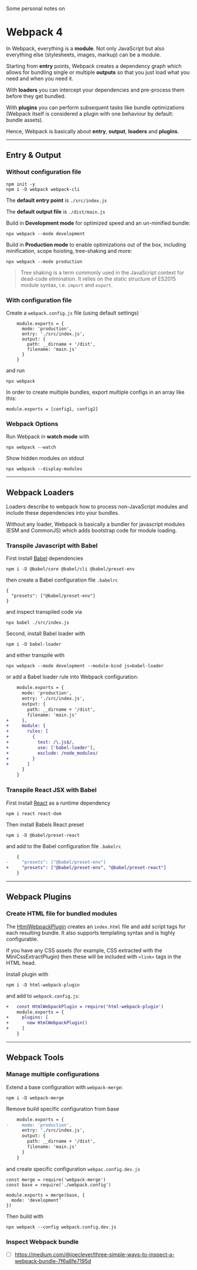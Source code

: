 Some personal notes on

# Webpack 4

In Webpack, everything is a **module**. Not only JavaScript but also everything else (stylesheets, images, markup) can be a module.

Starting from **entry** points, Webpack creates a dependency graph which allows for bundling single or multiple **outputs** so that you just load what you need and when you need it.

With **loaders** you can intercept your dependencies and pre-process them before they get bundled.

With **plugins** you can perform subsequent tasks like bundle optimizations (Webpack itself is considered a plugin with one behaviour by default: bundle assets).

Hence, Webpack is basically about **entry**, **output**, **loaders** and **plugins**.

---

## Entry & Output

### Without configuration file

    npm init -y
    npm i -D webpack webpack-cli

The **default entry point** is `./src/index.js`

The **default output file** is `./dist/main.js`

Build in **Development mode** for optimized speed and an un-minified bundle:

    npx webpack --mode development

Build in **Production mode** to enable optimizations out of the box, including minification, scope hoisting, tree-shaking and more:

    npx webpack --mode production

> Tree shaking is a term commonly used in the JavaScript context for dead-code elimination. It relies on the static structure of ES2015 module syntax, i.e. `import` and `export`.

### With configuration file

Create a `webpack.config.js` file (using default settings)

```
    module.exports = {
      mode: 'production',
      entry: './src/index.js',
      output: {
        path: __dirname + '/dist',
        filename: 'main.js'
      }
    }
```

and run

    npx webpack

In order to create multiple bundles, export multiple configs in an array like this:

    module.exports = [config1, config2]

### Webpack Options

Run Webpack in **watch mode** with

    npx webpack --watch

Show hidden modules on stdout

    npx webpack --display-modules

---

## Webpack Loaders

Loaders describe to webpack how to process non-JavaScript modules and include these dependencies into your bundles.

Without any loader, Webpack is basically a bundler for javascript modules (ESM and CommonJS) which adds bootstrap code for module loading.

### Transpile Javascript with Babel

First install [Babel](https://babeljs.io/) dependencies

    npm i -D @babel/core @babel/cli @babel/preset-env

then create a Babel configuration file `.babelrc`

    {
      "presets": ["@babel/preset-env"]
    }

and inspect transpiled code via

    npx babel ./src/index.js

Second, install Babel loader with

    npm i -D babel-loader

and either transpile with

    npx webpack --mode development --module-bind js=babel-loader

or add a Babel loader rule into Webpack configuration:

```diff
    module.exports = {
      mode: 'production',
      entry: './src/index.js',
      output: {
        path: __dirname + '/dist',
        filename: 'main.js'
+     },
+     module: {
+       rules: [
+         {
+           test: /\.js$/,
+           use: ['babel-loader'],
+           exclude: /node_modules/
+         }
+       ]
      }
    }
```

### Transpile React JSX with Babel

First install [React](https://reactjs.org/) as a runtime dependency

    npm i react react-dom

Then install Babels React preset

    npm i -D @babel/preset-react

and add to the Babel configuration file `.babelrc`

```diff
    {
-     "presets": ["@babel/preset-env"]
+     "presets": ["@babel/preset-env", "@babel/preset-react"]
    }
```

---

## Webpack Plugins

### Create HTML file for bundled modules

The [HtmlWebpackPlugin](https://github.com/jantimon/html-webpack-plugin) creates an `index.html` file and add script tags for each resulting bundle. It also supports templating syntax and is highly configurable.

If you have any CSS assets (for example, CSS extracted with the MiniCssExtractPlugin) then these will be included with `<link>` tags in the HTML head.

Install plugin with

    npm i -D html-webpack-plugin

and add to `webpack.config.js`:

```diff
+   const HtmlWebpackPlugin = require('html-webpack-plugin')
    module.exports = {
+     plugins: [
+       new HtmlWebpackPlugin()
+     ]
    }
```

---

## Webpack Tools

### Manage multiple configurations

Extend a base configuration with `webpack-merge`:

    npm i -D webpack-merge

Remove build specific configuration from base

```diff
    module.exports = {
-     mode: 'production',
      entry: './src/index.js',
      output: {
        path: __dirname + '/dist',
        filename: 'main.js'
      }
    }
```
and create specific configuration `webpac.config.dev.js`

    const merge = require('webpack-merge')
    const base = require('./webpack.config')
    
    module.exports = merge(base, {
      mode: 'development'
    })

Then build with

    npx webpack --config webpack.config.dev.js

### Inspect Webpack bundle

- [ ] https://medium.com/@joeclever/three-simple-ways-to-inspect-a-webpack-bundle-7f6a8fe7195d

